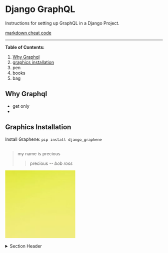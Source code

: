 # Django GraphQL

 Instructions for setting up GraphQL in a Django Project.

[markdown cheat code](https://cdn.codewithmosh.com/image/upload/v1702943977/cheat-sheets/git.pdf)

---
 **Table of Contents:**
 1. [Why Graphql](#why-graphql)
 1. [graphics installation](#graphics-installation)
 1. pen
 1. books
 1. bag

 ## Why Graphql
 - get only
 - 
## Graphics Installation

Install Graphene: `pip install django_graphene`

##

> my name is precious
>
>>precious
> -- *bob ross*

![this is just a description](./images/screenshot.JPG)


<details>
<summary>Section Header</summary>
Section body text.

- hello
- hii
</details>